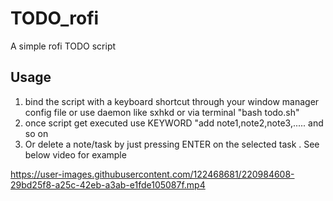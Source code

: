 # TODO_rofi
A simple rofi  TODO script 

## Usage 

1. bind the script with a keyboard shortcut through your window manager config file or use daemon like sxhkd or via terminal "bash todo.sh"
2. once script get executed use KEYWORD "add note1,note2,note3,..... and so on 
3. Or delete a note/task by just pressing ENTER on the selected task . See below video for example 

https://user-images.githubusercontent.com/122468681/220984608-29bd25f8-a25c-42eb-a3ab-e1fde105087f.mp4


